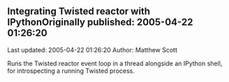 ## Integrating Twisted reactor with IPythonOriginally published: 2005-04-22 01:26:20 
Last updated: 2005-04-22 01:26:20 
Author: Matthew Scott 
 
Runs the Twisted reactor event loop in a thread alongside an IPython shell, for introspecting a running Twisted process.